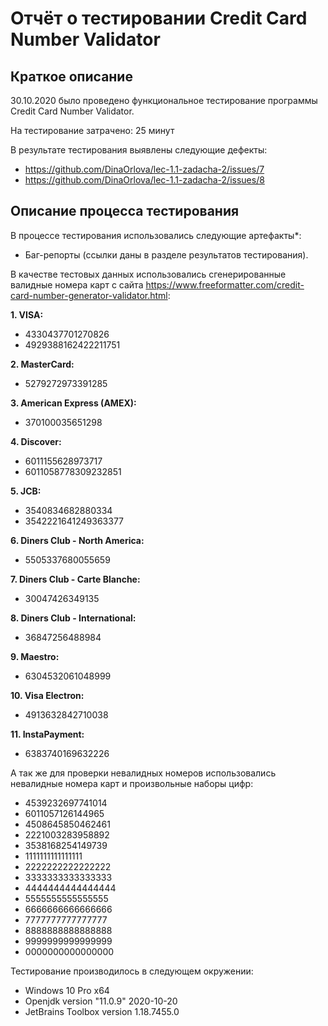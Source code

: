 # Отчёт о тестировании Credit Card Number Validator

## Краткое описание

30.10.2020 было проведено функциональное тестирование программы Credit Card Number Validator.

На тестирование затрачено: 25 минут

В результате тестирования выявлены следующие дефекты:
* https://github.com/DinaOrlova/lec-1.1-zadacha-2/issues/7
* https://github.com/DinaOrlova/lec-1.1-zadacha-2/issues/8

## Описание процесса тестирования

В процессе тестирования использовались следующие артефакты*:
* Баг-репорты (ссылки даны в разделе результатов тестирования).

В качестве тестовых данных использовались сгенерированные валидные номера карт с сайта https://www.freeformatter.com/credit-card-number-generator-validator.html:

**1. VISA:**
* 4330437701270826
* 4929388162422211751

**2. MasterCard:**
* 5279272973391285

**3. American Express (AMEX):**
* 370100035651298

**4. Discover:**
* 6011155628973717
* 6011058778309232851

**5. JCB:**
* 3540834682880334
* 3542221641249363377

**6. Diners Club - North America:**
* 5505337680055659

**7. Diners Club - Carte Blanche:**
* 30047426349135

**8. Diners Club - International:**
* 36847256488984

**9. Maestro:**
* 6304532061048999

**10. Visa Electron:**
* 4913632842710038

**11. InstaPayment:**
* 6383740169632226

А так же для проверки невалидных номеров использовались невалидные номера карт и произвольные наборы цифр:

* 4539232697741014
* 6011057126144965
* 4508645850462461
* 2221003283958892
* 3538168254149739
* 1111111111111111
* 2222222222222222
* 3333333333333333
* 4444444444444444
* 5555555555555555
* 6666666666666666
* 7777777777777777
* 8888888888888888
* 9999999999999999
* 0000000000000000

Тестирование производилось в следующем окружении:
- Windows 10 Pro х64
- Оpenjdk version "11.0.9" 2020-10-20
- JetBrains Toolbox version 1.18.7455.0

